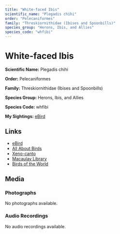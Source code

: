 ```yaml
---
title: "White-faced Ibis"
scientific_name: "Plegadis chihi"
order: "Pelecaniformes"
family: "Threskiornithidae (Ibises and Spoonbills)"
species_group: "Herons, Ibis, and Allies"
species_code: "whfibi"
---
```


# White-faced Ibis

**Scientific Name:** Plegadis chihi

**Order:** Pelecaniformes

**Family:** Threskiornithidae (Ibises and Spoonbills)

**Species Group:** Herons, Ibis, and Allies

**Species Code:** whfibi

**My Sightings:** [eBird](https://ebird.org/lifelist?r=world&time=life&spp=whfibi)

## Links
* [eBird](https://ebird.org/species/whfibi) 
* [All About Birds](https://www.allaboutbirds.org/guide/whfibi) 
* [Xeno-canto](https://www.xeno-canto.org/species/whfibi) 
* [Macaulay Library](https://search.macaulaylibrary.org/catalog?taxonCode=whfibi&sort=rating_rank_desc)
* [Birds of the World](https://birdsoftheworld.org/bow/species/whfibi)

## Media
### Photographs
No photographs available.

### Audio Recordings
No audio recordings available.
